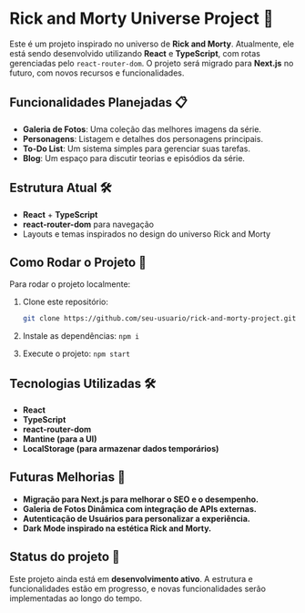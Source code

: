 # Rick and Morty Universe Project 🚀

Este é um projeto inspirado no universo de **Rick and Morty**. Atualmente, ele está sendo desenvolvido utilizando **React** e **TypeScript**, com rotas gerenciadas pelo `react-router-dom`. O projeto será migrado para **Next.js** no futuro, com novos recursos e funcionalidades.

## Funcionalidades Planejadas 📋

- **Galeria de Fotos**: Uma coleção das melhores imagens da série.
- **Personagens**: Listagem e detalhes dos personagens principais.
- **To-Do List**: Um sistema simples para gerenciar suas tarefas.
- **Blog**: Um espaço para discutir teorias e episódios da série.

## Estrutura Atual 🛠️

- **React** + **TypeScript**
- **react-router-dom** para navegação
- Layouts e temas inspirados no design do universo Rick and Morty

## Como Rodar o Projeto 🚀

Para rodar o projeto localmente:

1. Clone este repositório:
   ```bash
   git clone https://github.com/seu-usuario/rick-and-morty-project.git

2. Instale as dependências:
   ```npm i```

3. Execute o projeto:
   ```npm start```

## Tecnologias Utilizadas 🛠️

- **React**
- **TypeScript**
- **react-router-dom**
- **Mantine (para a UI)**
- **LocalStorage (para armazenar dados temporários)**

## Futuras Melhorias 🚧

- **Migração para Next.js para melhorar o SEO e o desempenho.**
- **Galeria de Fotos Dinâmica com integração de APIs externas.**
- **Autenticação de Usuários para personalizar a experiência.**
- **Dark Mode inspirado na estética Rick and Morty.**

## Status do projeto 🚧

Este projeto ainda está em **desenvolvimento ativo**. A estrutura e funcionalidades estão em progresso, e novas funcionalidades serão implementadas ao longo do tempo.